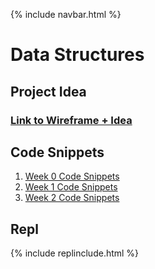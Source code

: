 {% include navbar.html %}



# Data Structures
## Project Idea
### [Link to Wireframe + Idea](https://ninjabreadlord.github.io/grup-grass/webProject) 
## Code Snippets
1. [Week 0 Code Snippets](https://ninjabreadlord.github.io/Tri-3-Everitt-Cheng/Code%20Snippets/week0)
2. [Week 1 Code Snippets](https://ninjabreadlord.github.io/Tri-3-Everitt-Cheng/Code%20Snippets/week1)
3. [Week 2 Code Snippets](https://ninjabreadlord.github.io/Tri-3-Everitt-Cheng/Code%20Snippets/week2)





## Repl
{% include replinclude.html %}
